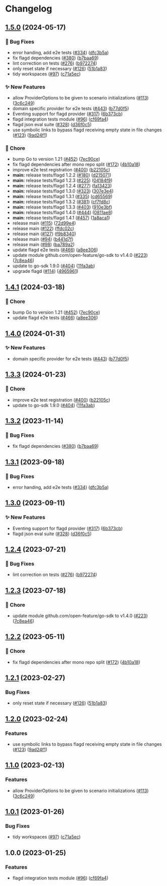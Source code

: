 # Changelog

## [1.5.0](https://github.com/Kavindu-Dodan/go-sdk-contrib/compare/tests/flagd-v1.4.1...tests/flagd/v1.5.0) (2024-05-17)


### 🐛 Bug Fixes

* error handing, add e2e tests ([#334](https://github.com/Kavindu-Dodan/go-sdk-contrib/issues/334)) ([dfc3b5a](https://github.com/Kavindu-Dodan/go-sdk-contrib/commit/dfc3b5a73e6708aa852a2f2651468de96a754694))
* fix flagd dependencies ([#380](https://github.com/Kavindu-Dodan/go-sdk-contrib/issues/380)) ([b7baa69](https://github.com/Kavindu-Dodan/go-sdk-contrib/commit/b7baa6990e05f46637917d83b07dbe0f741d0036))
* lint correction on tests ([#276](https://github.com/Kavindu-Dodan/go-sdk-contrib/issues/276)) ([b972274](https://github.com/Kavindu-Dodan/go-sdk-contrib/commit/b972274655638dd09c90b5974a9f8aca0b04ca13))
* only reset state if necessary ([#126](https://github.com/Kavindu-Dodan/go-sdk-contrib/issues/126)) ([51b1a83](https://github.com/Kavindu-Dodan/go-sdk-contrib/commit/51b1a83a93311c4b377574176f3f3ed04a7eabb1))
* tidy workspaces ([#97](https://github.com/Kavindu-Dodan/go-sdk-contrib/issues/97)) ([c71a5ec](https://github.com/Kavindu-Dodan/go-sdk-contrib/commit/c71a5ec7686ec0572bb47f17dbca7e0ec48252d7))


### ✨ New Features

* allow ProviderOptions to be given to scenario initializations ([#113](https://github.com/Kavindu-Dodan/go-sdk-contrib/issues/113)) ([3c6c249](https://github.com/Kavindu-Dodan/go-sdk-contrib/commit/3c6c249f412c2fb1a841b36007bfd9f57a082eb4))
* domain specific provider for e2e tests ([#443](https://github.com/Kavindu-Dodan/go-sdk-contrib/issues/443)) ([b77d0f5](https://github.com/Kavindu-Dodan/go-sdk-contrib/commit/b77d0f533cbb93a4f4056c392cd8f4a6b47501c0))
* Eventing support for flagd provider ([#317](https://github.com/Kavindu-Dodan/go-sdk-contrib/issues/317)) ([6b373cb](https://github.com/Kavindu-Dodan/go-sdk-contrib/commit/6b373cb393729c6f1f2a31b334cf06fac65dd369))
* flagd integration tests module ([#96](https://github.com/Kavindu-Dodan/go-sdk-contrib/issues/96)) ([cf69fa4](https://github.com/Kavindu-Dodan/go-sdk-contrib/commit/cf69fa4c2214caae34bb9592388b6918e09e451f))
* flagd json eval suite ([#328](https://github.com/Kavindu-Dodan/go-sdk-contrib/issues/328)) ([d36f0c5](https://github.com/Kavindu-Dodan/go-sdk-contrib/commit/d36f0c50a003a7583bcfdd078219cd46fe7bd77d))
* use symbolic links to bypass flagd receiving empty state in file changes ([#123](https://github.com/Kavindu-Dodan/go-sdk-contrib/issues/123)) ([9ad24f1](https://github.com/Kavindu-Dodan/go-sdk-contrib/commit/9ad24f10028173ebcbdde161a5aa9c8c8f71a9ed))


### 🧹 Chore

* bump Go to version 1.21 ([#452](https://github.com/Kavindu-Dodan/go-sdk-contrib/issues/452)) ([7ec90ce](https://github.com/Kavindu-Dodan/go-sdk-contrib/commit/7ec90ce4f9b06670187561afd9e342eed4228be1))
* fix flagd dependencies after mono repo split ([#172](https://github.com/Kavindu-Dodan/go-sdk-contrib/issues/172)) ([4b10a18](https://github.com/Kavindu-Dodan/go-sdk-contrib/commit/4b10a1833bad5b7f91c6fe2a4c4c2395e14657e4))
* improve e2e test registration ([#400](https://github.com/Kavindu-Dodan/go-sdk-contrib/issues/400)) ([b22105c](https://github.com/Kavindu-Dodan/go-sdk-contrib/commit/b22105c392e24ce592020a5f1f652547bb5a89e0))
* **main:** release tests/flagd 1.2.2 ([#180](https://github.com/Kavindu-Dodan/go-sdk-contrib/issues/180)) ([d215071](https://github.com/Kavindu-Dodan/go-sdk-contrib/commit/d215071b1d1714f6fed31bd7163228293bc778a3))
* **main:** release tests/flagd 1.2.3 ([#225](https://github.com/Kavindu-Dodan/go-sdk-contrib/issues/225)) ([04184f9](https://github.com/Kavindu-Dodan/go-sdk-contrib/commit/04184f9e76f867d17e2ac3791cf87d9d998eb58b))
* **main:** release tests/flagd 1.2.4 ([#277](https://github.com/Kavindu-Dodan/go-sdk-contrib/issues/277)) ([fa13423](https://github.com/Kavindu-Dodan/go-sdk-contrib/commit/fa1342348c0c8b04a1e6de965657194e4ed9e88a))
* **main:** release tests/flagd 1.3.0 ([#323](https://github.com/Kavindu-Dodan/go-sdk-contrib/issues/323)) ([307e3e4](https://github.com/Kavindu-Dodan/go-sdk-contrib/commit/307e3e42eaad3690160834b96bcb69e1224d532c))
* **main:** release tests/flagd 1.3.1 ([#335](https://github.com/Kavindu-Dodan/go-sdk-contrib/issues/335)) ([cd65569](https://github.com/Kavindu-Dodan/go-sdk-contrib/commit/cd655691a2f788ed062167079695aaba99b3d02a))
* **main:** release tests/flagd 1.3.2 ([#381](https://github.com/Kavindu-Dodan/go-sdk-contrib/issues/381)) ([cf7fd8c](https://github.com/Kavindu-Dodan/go-sdk-contrib/commit/cf7fd8c76df759457b69f3554267990751918ac6))
* **main:** release tests/flagd 1.3.3 ([#403](https://github.com/Kavindu-Dodan/go-sdk-contrib/issues/403)) ([910e3bf](https://github.com/Kavindu-Dodan/go-sdk-contrib/commit/910e3bf922b4c0290b3e6829332946ad6e12b5aa))
* **main:** release tests/flagd 1.4.0 ([#444](https://github.com/Kavindu-Dodan/go-sdk-contrib/issues/444)) ([0811ae8](https://github.com/Kavindu-Dodan/go-sdk-contrib/commit/0811ae851181ed6be2660bb6db9eb5c95352fcd1))
* **main:** release tests/flagd 1.4.1 ([#457](https://github.com/Kavindu-Dodan/go-sdk-contrib/issues/457)) ([1a8aca1](https://github.com/Kavindu-Dodan/go-sdk-contrib/commit/1a8aca1475ff666bd4d768b850aa1425a74ce131))
* release main ([#115](https://github.com/Kavindu-Dodan/go-sdk-contrib/issues/115)) ([72d99e4](https://github.com/Kavindu-Dodan/go-sdk-contrib/commit/72d99e427d7313897190082731b47e3b093fcf8a))
* release main ([#122](https://github.com/Kavindu-Dodan/go-sdk-contrib/issues/122)) ([ffdc02c](https://github.com/Kavindu-Dodan/go-sdk-contrib/commit/ffdc02cfcf039a9f243586ba568802e71f5d47ca))
* release main ([#127](https://github.com/Kavindu-Dodan/go-sdk-contrib/issues/127)) ([f9b8340](https://github.com/Kavindu-Dodan/go-sdk-contrib/commit/f9b8340d0285c23ed0f072666081ad76aba9f018))
* release main ([#94](https://github.com/Kavindu-Dodan/go-sdk-contrib/issues/94)) ([b441d7f](https://github.com/Kavindu-Dodan/go-sdk-contrib/commit/b441d7fb01e50e5de5b8b6058312817062901f83))
* release main ([#98](https://github.com/Kavindu-Dodan/go-sdk-contrib/issues/98)) ([ba789a2](https://github.com/Kavindu-Dodan/go-sdk-contrib/commit/ba789a27fc2dd05a19444cb5741a4afe7f061241))
* update flagd e2e tests ([#466](https://github.com/Kavindu-Dodan/go-sdk-contrib/issues/466)) ([a8ee306](https://github.com/Kavindu-Dodan/go-sdk-contrib/commit/a8ee3068bd3b174bc75a6aeefa0441c61a5b43f7))
* update module github.com/open-feature/go-sdk to v1.4.0 ([#223](https://github.com/Kavindu-Dodan/go-sdk-contrib/issues/223)) ([7c8ea46](https://github.com/Kavindu-Dodan/go-sdk-contrib/commit/7c8ea46e3e094f746dbf6d80ba6a1b606314e8d7))
* update to go-sdk 1.9.0 ([#404](https://github.com/Kavindu-Dodan/go-sdk-contrib/issues/404)) ([11fa3ab](https://github.com/Kavindu-Dodan/go-sdk-contrib/commit/11fa3aba065a6dd81caca30e76efc16fb64a25e3))
* upgrade flagd ([#114](https://github.com/Kavindu-Dodan/go-sdk-contrib/issues/114)) ([4965961](https://github.com/Kavindu-Dodan/go-sdk-contrib/commit/49659614d392783cd3434d08f82dbc580f8c839e))

## [1.4.1](https://github.com/open-feature/go-sdk-contrib/compare/tests/flagd/v1.4.0...tests/flagd/v1.4.1) (2024-03-18)


### 🧹 Chore

* bump Go to version 1.21 ([#452](https://github.com/open-feature/go-sdk-contrib/issues/452)) ([7ec90ce](https://github.com/open-feature/go-sdk-contrib/commit/7ec90ce4f9b06670187561afd9e342eed4228be1))
* update flagd e2e tests ([#466](https://github.com/open-feature/go-sdk-contrib/issues/466)) ([a8ee306](https://github.com/open-feature/go-sdk-contrib/commit/a8ee3068bd3b174bc75a6aeefa0441c61a5b43f7))

## [1.4.0](https://github.com/open-feature/go-sdk-contrib/compare/tests/flagd/v1.3.3...tests/flagd/v1.4.0) (2024-01-31)


### ✨ New Features

* domain specific provider for e2e tests ([#443](https://github.com/open-feature/go-sdk-contrib/issues/443)) ([b77d0f5](https://github.com/open-feature/go-sdk-contrib/commit/b77d0f533cbb93a4f4056c392cd8f4a6b47501c0))

## [1.3.3](https://github.com/open-feature/go-sdk-contrib/compare/tests/flagd/v1.3.2...tests/flagd/v1.3.3) (2024-01-23)


### 🧹 Chore

* improve e2e test registration ([#400](https://github.com/open-feature/go-sdk-contrib/issues/400)) ([b22105c](https://github.com/open-feature/go-sdk-contrib/commit/b22105c392e24ce592020a5f1f652547bb5a89e0))
* update to go-sdk 1.9.0 ([#404](https://github.com/open-feature/go-sdk-contrib/issues/404)) ([11fa3ab](https://github.com/open-feature/go-sdk-contrib/commit/11fa3aba065a6dd81caca30e76efc16fb64a25e3))

## [1.3.2](https://github.com/open-feature/go-sdk-contrib/compare/tests/flagd/v1.3.1...tests/flagd/v1.3.2) (2023-11-14)


### 🐛 Bug Fixes

* fix flagd dependencies ([#380](https://github.com/open-feature/go-sdk-contrib/issues/380)) ([b7baa69](https://github.com/open-feature/go-sdk-contrib/commit/b7baa6990e05f46637917d83b07dbe0f741d0036))

## [1.3.1](https://github.com/open-feature/go-sdk-contrib/compare/tests/flagd/v1.3.0...tests/flagd/v1.3.1) (2023-09-18)


### 🐛 Bug Fixes

* error handing, add e2e tests ([#334](https://github.com/open-feature/go-sdk-contrib/issues/334)) ([dfc3b5a](https://github.com/open-feature/go-sdk-contrib/commit/dfc3b5a73e6708aa852a2f2651468de96a754694))

## [1.3.0](https://github.com/open-feature/go-sdk-contrib/compare/tests/flagd/v1.2.4...tests/flagd/v1.3.0) (2023-09-11)


### ✨ New Features

* Eventing support for flagd provider ([#317](https://github.com/open-feature/go-sdk-contrib/issues/317)) ([6b373cb](https://github.com/open-feature/go-sdk-contrib/commit/6b373cb393729c6f1f2a31b334cf06fac65dd369))
* flagd json eval suite ([#328](https://github.com/open-feature/go-sdk-contrib/issues/328)) ([d36f0c5](https://github.com/open-feature/go-sdk-contrib/commit/d36f0c50a003a7583bcfdd078219cd46fe7bd77d))

## [1.2.4](https://github.com/open-feature/go-sdk-contrib/compare/tests/flagd/v1.2.3...tests/flagd/v1.2.4) (2023-07-21)


### 🐛 Bug Fixes

* lint correction on tests ([#276](https://github.com/open-feature/go-sdk-contrib/issues/276)) ([b972274](https://github.com/open-feature/go-sdk-contrib/commit/b972274655638dd09c90b5974a9f8aca0b04ca13))

## [1.2.3](https://github.com/open-feature/go-sdk-contrib/compare/tests/flagd/v1.2.2...tests/flagd/v1.2.3) (2023-07-18)


### 🧹 Chore

* update module github.com/open-feature/go-sdk to v1.4.0 ([#223](https://github.com/open-feature/go-sdk-contrib/issues/223)) ([7c8ea46](https://github.com/open-feature/go-sdk-contrib/commit/7c8ea46e3e094f746dbf6d80ba6a1b606314e8d7))

## [1.2.2](https://github.com/open-feature/go-sdk-contrib/compare/tests/flagd/v1.2.1...tests/flagd/v1.2.2) (2023-05-11)


### 🧹 Chore

* fix flagd dependencies after mono repo split ([#172](https://github.com/open-feature/go-sdk-contrib/issues/172)) ([4b10a18](https://github.com/open-feature/go-sdk-contrib/commit/4b10a1833bad5b7f91c6fe2a4c4c2395e14657e4))

## [1.2.1](https://github.com/open-feature/go-sdk-contrib/compare/tests/flagd/v1.2.0...tests/flagd/v1.2.1) (2023-02-27)


### Bug Fixes

* only reset state if necessary ([#126](https://github.com/open-feature/go-sdk-contrib/issues/126)) ([51b1a83](https://github.com/open-feature/go-sdk-contrib/commit/51b1a83a93311c4b377574176f3f3ed04a7eabb1))

## [1.2.0](https://github.com/open-feature/go-sdk-contrib/compare/tests/flagd/v1.1.0...tests/flagd/v1.2.0) (2023-02-24)


### Features

* use symbolic links to bypass flagd receiving empty state in file changes ([#123](https://github.com/open-feature/go-sdk-contrib/issues/123)) ([9ad24f1](https://github.com/open-feature/go-sdk-contrib/commit/9ad24f10028173ebcbdde161a5aa9c8c8f71a9ed))

## [1.1.0](https://github.com/open-feature/go-sdk-contrib/compare/tests/flagd/v1.0.1...tests/flagd/v1.1.0) (2023-02-13)


### Features

* allow ProviderOptions to be given to scenario initializations ([#113](https://github.com/open-feature/go-sdk-contrib/issues/113)) ([3c6c249](https://github.com/open-feature/go-sdk-contrib/commit/3c6c249f412c2fb1a841b36007bfd9f57a082eb4))

## [1.0.1](https://github.com/open-feature/go-sdk-contrib/compare/tests/flagd/v1.0.0...tests/flagd/v1.0.1) (2023-01-26)


### Bug Fixes

* tidy workspaces ([#97](https://github.com/open-feature/go-sdk-contrib/issues/97)) ([c71a5ec](https://github.com/open-feature/go-sdk-contrib/commit/c71a5ec7686ec0572bb47f17dbca7e0ec48252d7))

## 1.0.0 (2023-01-25)


### Features

* flagd integration tests module ([#96](https://github.com/open-feature/go-sdk-contrib/issues/96)) ([cf69fa4](https://github.com/open-feature/go-sdk-contrib/commit/cf69fa4c2214caae34bb9592388b6918e09e451f))
